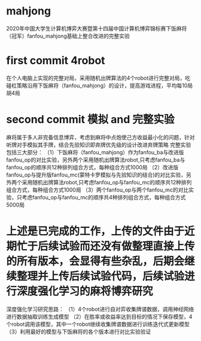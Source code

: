 # mahjong
2020年中国大学生计算机博弈大赛暨第十四届中国计算机博弈锦标赛下饭麻将（冠军）fanfou_mahjong基础上整合改进的完整实验
# first commit 4robot
在个人电脑上实现的完整对局，采用随机出牌算法的4个robot进行完整对局，吃碰杠策略沿用下饭麻将（fanfou_mahjong）的设计，提高游戏进程，平均每10局胡4局
# second commit 模拟 and 完整实验
麻将属于多人非完备信息博弈，考虑到麻将中点炮使己方收益最小化的问题，针对听牌对手模拟其手牌，结合先验知识即弃牌优先级的设计改进弃牌策略
完整实验包括三大部分：
（1）下饭麻将（fanfou_mahjong）作为fanfou_ba与改进版fanfou_op的对比实验，另外两个采用随机出牌算法robot,只考虑fanfou_ba与fanfou_op的顺序共12种排列组合方式，每种组合方式1000局
（2）改进版fanfou_op与提升版fanfou_mc(蒙特卡罗模拟与先验知识的结合)的对比实验，另外两个采用随机出牌算法robot,只考虑fanfou_op与fanfou_mc的顺序共12种排列组合方式，每种组合方式1000局
（3）两个fanfou_op与两个fanfou_mc的对比实验，只考虑fanfou_op与fanfou_mc的顺序共4种排列组合方式，每种组合方式5000局
# 上述是已完成的工作，上传的文件由于近期忙于后续试验而还没有做整理直接上传的所有版本，会显得有些杂乱，后期会继续整理并上传后续试验代码，后续试验进行深度强化学习的麻将博弈研究
深度强化学习研究思路：
（1）4个robot进行自对弈收集牌谱数据，调用神经网络进行数据抽取训练生成模型
（2）在胜率或收益率达到目标的情况下保存模型，4个robot调用该模型，其中一个robot继续收集牌谱数据进行训练迭代式更新模型
（3）利用最好的模型与下饭麻将的各个版本进行对比实验验证
